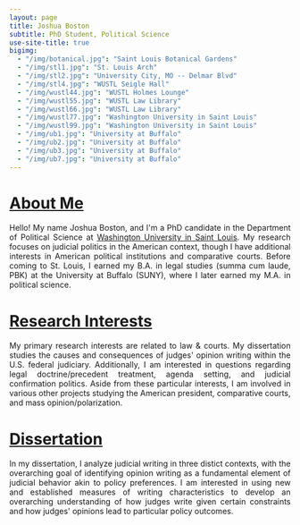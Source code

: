 ```yaml
---
layout: page
title: Joshua Boston
subtitle: PhD Student, Political Science
use-site-title: true
bigimg:
  - "/img/botanical.jpg": "Saint Louis Botanical Gardens"
  - "/img/stl1.jpg": "St. Louis Arch"
  - "/img/stl2.jpg": "University City, MO -- Delmar Blvd"
  - "/img/stl4.jpg": "WUSTL Seigle Hall"
  - "/img/wustl44.jpg": "WUSTL Holmes Lounge"
  - "/img/wustl55.jpg": "WUSTL Law Library"
  - "/img/wustl66.jpg": "WUSTL Law Library"
  - "/img/wustl77.jpg": "Washington University in Saint Louis"
  - "/img/wustl99.jpg": "Washington University in Saint Louis"
  - "/img/ub1.jpg": "University at Buffalo"
  - "/img/ub2.jpg": "University at Buffalo"
  - "/img/ub3.jpg": "University at Buffalo"
  - "/img/ub7.jpg": "University at Buffalo"
---
```


# [About Me](http://www.joshuaboston.com/aboutme/)

<p align="justify">Hello! My name Joshua Boston, and I'm a PhD candidate in the Department of Political Science at <a href="http://polisci.wustl.edu/" target="_blank">Washington University in Saint Louis</a>. My research focuses on judicial politics in the American context, though I have additional interests in American political institutions and comparative courts. Before coming to St. Louis, I earned my B.A. in legal studies (summa cum laude, PBK) at the University at Buffalo (SUNY), where I later earned my M.A. in political science.</p>
  
# [Research Interests](http://www.joshuaboston.com/research/) 

<p align="justify">My primary research interests are related to law & courts. My dissertation studies the causes and consequences of judges' opinion writing within the U.S. federal judiciary. Additionally, I am interested in questions regarding legal doctrine/precedent treatment, agenda setting, and judicial confirmation politics. Aside from these particular interests, I am involved in various other projects studying the American president, comparative courts, and mass opinion/polarization.</p>
  
# [Dissertation](http://www.joshuaboston.com/research/)

<p align="justify">In my dissertation, I analyze judicial writing in three distict contexts, with the overarching goal of identifying opinion writing as a fundamental element of judicial behavior akin to policy preferences. I am interested in using new and established measures of writing characteristics to develop an overarching understanding of how judges write given certain constraints and how judges' opinions lead to particular policy outcomes.</p>
  




